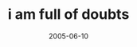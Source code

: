 ---
layout: base.njk
title : 'i am full of doubts' 
view_title : 'i am full of doubts' 
year : '2005' 
date : '2005-06-10' 
img_file : '/drawing/imfullofdoubts.png' 
html_file : 'imfullofdoubts' 
next_html : 'stupidlamp.html' 
year_order : '98' 
permalink : "title/{{html_file}}.html"
---
